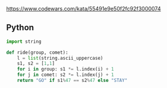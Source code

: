 https://www.codewars.com/kata/55491e9e50f2fc92f3000074

## Python
```python
import string

def ride(group, comet):
    l = list(string.ascii_uppercase)
    s1, s2 = [1,1]
    for i in group: s1 *= l.index(i) + 1
    for j in comet: s2 *= l.index(j) + 1
    return "GO" if s1%47 == s2%47 else "STAY"
```